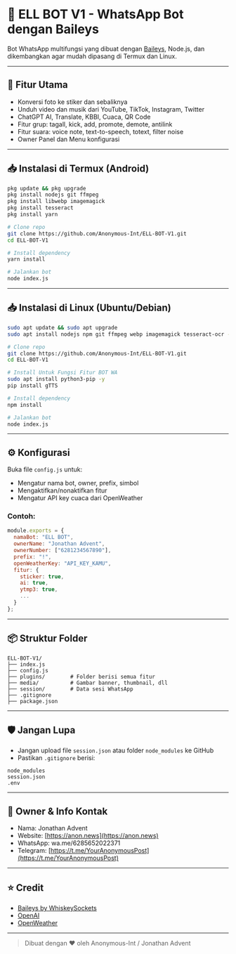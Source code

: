 # 🤖 ELL BOT V1 - WhatsApp Bot dengan Baileys

Bot WhatsApp multifungsi yang dibuat dengan [Baileys](https://github.com/WhiskeySockets/Baileys), Node.js, dan dikembangkan agar mudah dipasang di Termux dan Linux.

---

## 📌 Fitur Utama

* Konversi foto ke stiker dan sebaliknya
* Unduh video dan musik dari YouTube, TikTok, Instagram, Twitter
* ChatGPT AI, Translate, KBBI, Cuaca, QR Code
* Fitur grup: tagall, kick, add, promote, demote, antilink
* Fitur suara: voice note, text-to-speech, totext, filter noise
* Owner Panel dan Menu konfigurasi

---

## 📥 Instalasi di Termux (Android)

```bash
pkg update && pkg upgrade
pkg install nodejs git ffmpeg
pkg install libwebp imagemagick
pkg install tesseract
pkg install yarn

# Clone repo
git clone https://github.com/Anonymous-Int/ELL-BOT-V1.git
cd ELL-BOT-V1

# Install dependency
yarn install

# Jalankan bot
node index.js
```

---

## 📥 Instalasi di Linux (Ubuntu/Debian)

```bash
sudo apt update && sudo apt upgrade
sudo apt install nodejs npm git ffmpeg webp imagemagick tesseract-ocr -y

# Clone repo
git clone https://github.com/Anonymous-Int/ELL-BOT-V1.git
cd ELL-BOT-V1

# Install Untuk Fungsi Fitur BOT WA
sudo apt install python3-pip -y
pip install gTTS

# Install dependency
npm install

# Jalankan bot
node index.js
```

---

## ⚙️ Konfigurasi

Buka file `config.js` untuk:

* Mengatur nama bot, owner, prefix, simbol
* Mengaktifkan/nonaktifkan fitur
* Mengatur API key cuaca dari OpenWeather

### Contoh:

```js
module.exports = {
  namaBot: "ELL BOT",
  ownerName: "Jonathan Advent",
  ownerNumber: ["6281234567890"],
  prefix: "!",
  openWeatherKey: "API_KEY_KAMU",
  fitur: {
    sticker: true,
    ai: true,
    ytmp3: true,
    ...
  }
};
```

---

## 📦 Struktur Folder

```
ELL-BOT-V1/
├── index.js
├── config.js
├── plugins/        # Folder berisi semua fitur
├── media/          # Gambar banner, thumbnail, dll
├── session/        # Data sesi WhatsApp
├── .gitignore
├── package.json
```

---

## 🛡️ Jangan Lupa

* Jangan upload file `session.json` atau folder `node_modules` ke GitHub
* Pastikan `.gitignore` berisi:

```
node_modules
session.json
.env
```

---

## 👑 Owner & Info Kontak

* Nama: Jonathan Advent
* Website: [https://anon.news](https://anon.news)
* WhatsApp: wa.me/6285652022371
* Telegram: [https://t.me/YourAnonymousPost](https://t.me/YourAnonymousPost)

---

## ⭐ Credit

* [Baileys by WhiskeySockets](https://github.com/WhiskeySockets/Baileys)
* [OpenAI](https://openai.com)
* [OpenWeather](https://openweathermap.org)

---

> Dibuat dengan ❤️ oleh Anonymous-Int / Jonathan Advent
